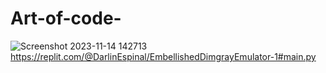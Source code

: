 # Art-of-code-
![Screenshot 2023-11-14 142713](https://github.com/DarlinEspinal/Art-of-code-/assets/150850173/abec0c60-cc55-43c1-a0b5-9c8d40e5bb32)
https://replit.com/@DarlinEspinal/EmbellishedDimgrayEmulator-1#main.py
